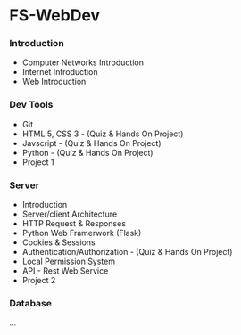 # FS-WebDev

### Introduction

- Computer Networks Introduction
- Internet Introduction
- Web Introduction

### Dev Tools
- Git
- HTML 5, CSS 3 - (Quiz & Hands On Project)
- Javscript - (Quiz & Hands On Project)
- Python - (Quiz & Hands On Project)
- Project 1

### Server
- Introduction
- Server/client Architecture
- HTTP Request & Responses
- Python Web Framerwork (Flask)
- Cookies & Sessions
- Authentication/Authorization - (Quiz & Hands On Project)
- Local Permission System
- API - Rest Web Service
- Project 2

### Database
...
